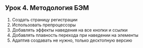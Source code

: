 ## Урок 4. Методология БЭМ

1. Создать страницу регистрации
2. Использовать препроцессоры
3. Добавлять эффекты наведения на все кнопки и ссылки
4. Добавлять плавность перехода при наведении на элементы
5. Адаптив создавать не нужно, только десктопную версию